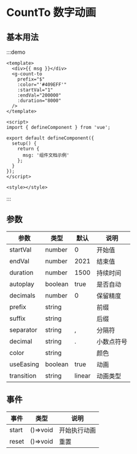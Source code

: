<!--
 * @Author: changluo
 * @Description:
 * @LastEditors:  
-->

# CountTo 数字动画

## 基本用法

:::demo

```vue
<template>
  <div>{{ msg }}</div>
  <g-count-to
    prefix="$"
    :color="'#409EFF'"
    :startVal="1"
    :endVal="200000"
    :duration="8000"
  />
</template>

<script>
import { defineComponent } from 'vue';

export default defineComponent({
  setup() {
    return {
      msg: '组件文档示例'
    };
  }
});
</script>

<style></style>
```

:::

## 参数

| 参数       | 类型    | 默认   | 说明       |
| ---------- | ------- | ------ | ---------- |
| startVal   | number  | 0      | 开始值     |
| endVal     | number  | 2021   | 结束值     |
| duration   | number  | 1500   | 持续时间   |
| autoplay   | boolean | true   | 是否自动   |
| decimals   | number  | 0      | 保留精度   |
| prefix     | string  |        | 前缀       |
| suffix     | string  |        | 后缀       |
| separator  | string  | ,      | 分隔符     |
| decimal    | string  | .      | 小数点符号 |
| color      | string  |        | 颜色       |
| useEasing  | boolean | true   | 动画       |
| transition | string  | linear | 动画类型   |

## 事件

| 事件  | 类型     | 说明         |
| ----- | -------- | ------------ |
| start | ()=>void | 开始执行动画 |
| reset | ()=>void | 重置         |
